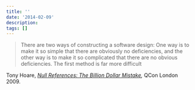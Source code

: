 ```yaml
---
title: ''
date: '2014-02-09'
description:
tags: []
---
```


> There are two ways of constructing a software design: One way is to make it so simple that there are obviously no deficiencies, and the other way is to make it so complicated that there are no obvious deficiencies. The first method is far more difficult

Tony Hoare, _[Null References: The Billion Dollar Mistake](http://www.infoq.com/presentations/Null-References-The-Billion-Dollar-Mistake-Tony-Hoare),_ QCon London 2009.

